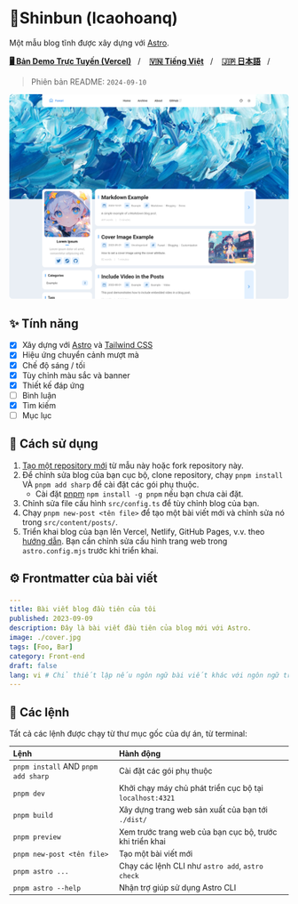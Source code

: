 # 🍥Shinbun (lcaohoanq)

Một mẫu blog tĩnh được xây dựng với [Astro](https://astro.build).

[**🖥️ Bản Demo Trực Tuyến (Vercel)**](https://shinbun.vercel.app)&nbsp;&nbsp;&nbsp;/&nbsp;&nbsp;&nbsp;
[**🇻🇳 Tiếng Việt**](https://github.com/lcaohoanq/shinbun/blob/main/README.vi-VN.md)&nbsp;&nbsp;&nbsp;/&nbsp;&nbsp;&nbsp;
[**🇯🇵 日本語**](https://github.com/lcaohoanq/shinbun/blob/main/README.ja-JP.md)&nbsp;&nbsp;&nbsp;/&nbsp;&nbsp;&nbsp;

> Phiên bản README: `2024-09-10`

![Hình ảnh xem trước](https://raw.githubusercontent.com/saicaca/resource/main/fuwari/home.png)

## ✨ Tính năng

- [x] Xây dựng với [Astro](https://astro.build) và [Tailwind CSS](https://tailwindcss.com)
- [x] Hiệu ứng chuyển cảnh mượt mà
- [x] Chế độ sáng / tối
- [x] Tùy chỉnh màu sắc và banner
- [x] Thiết kế đáp ứng
- [ ] Bình luận
- [x] Tìm kiếm
- [ ] Mục lục

## 🚀 Cách sử dụng

1. [Tạo một repository mới](https://github.com/lcaohoanq/shinbun/generate) từ mẫu này hoặc fork repository này.
2. Để chỉnh sửa blog của bạn cục bộ, clone repository, chạy `pnpm install` VÀ `pnpm add sharp` để cài đặt các gói phụ thuộc.
   - Cài đặt [pnpm](https://pnpm.io) `npm install -g pnpm` nếu bạn chưa cài đặt.
3. Chỉnh sửa file cấu hình `src/config.ts` để tùy chỉnh blog của bạn.
4. Chạy `pnpm new-post <tên file>` để tạo một bài viết mới và chỉnh sửa nó trong `src/content/posts/`.
5. Triển khai blog của bạn lên Vercel, Netlify, GitHub Pages, v.v. theo [hướng dẫn](https://docs.astro.build/en/guides/deploy/). Bạn cần chỉnh sửa cấu hình trang web trong `astro.config.mjs` trước khi triển khai.

## ⚙️ Frontmatter của bài viết

```yaml
---
title: Bài viết blog đầu tiên của tôi
published: 2023-09-09
description: Đây là bài viết đầu tiên của blog mới với Astro.
image: ./cover.jpg
tags: [Foo, Bar]
category: Front-end
draft: false
lang: vi # Chỉ thiết lập nếu ngôn ngữ bài viết khác với ngôn ngữ trang web trong `config.ts`
---
```

## 🧞 Các lệnh

Tất cả các lệnh được chạy từ thư mục gốc của dự án, từ terminal:

| Lệnh                             | Hành động                                           |
| :---------------------------------- | :----------------------------------------------- |
| `pnpm install` AND `pnpm add sharp` | Cài đặt các gói phụ thuộc                            |
| `pnpm dev`                          | Khởi chạy máy chủ phát triển cục bộ tại `localhost:4321`      |
| `pnpm build`                        | Xây dựng trang web sản xuất của bạn tới `./dist/`          |
| `pnpm preview`                      | Xem trước trang web của bạn cục bộ, trước khi triển khai     |
| `pnpm new-post <tên file>`          | Tạo một bài viết mới                                |
| `pnpm astro ...`                    | Chạy các lệnh CLI như `astro add`, `astro check` |
| `pnpm astro --help`                 | Nhận trợ giúp sử dụng Astro CLI                     |

